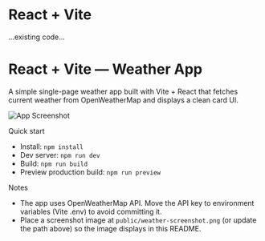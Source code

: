 # React + Vite

...existing code...

# React + Vite — Weather App

A simple single-page weather app built with Vite + React that fetches current weather from OpenWeatherMap and displays a clean card UI.

![App Screenshot](public/weather-screenshot.png)

Quick start
- Install: `npm install`
- Dev server: `npm run dev`
- Build: `npm run build`
- Preview production build: `npm run preview`

Notes
- The app uses OpenWeatherMap API. Move the API key to environment variables (Vite .env) to avoid committing it.
- Place a screenshot image at `public/weather-screenshot.png` (or update the path above) so the image displays in this README.
